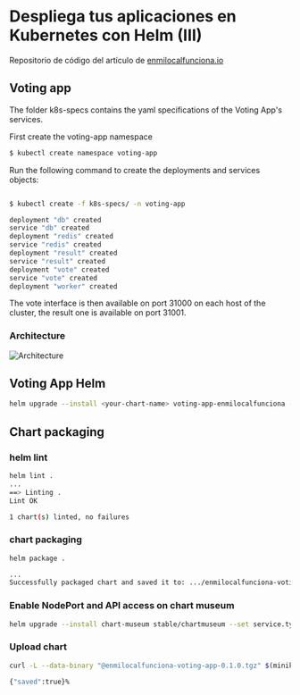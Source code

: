 # Despliega tus aplicaciones en Kubernetes con Helm (III)

Repositorio de código del artículo de [enmilocalfunciona.io](https://enmilocalfunciona.io/despliega-tus-aplicaciones-en-kubernetes-con-helm-iii)

## Voting app

The folder k8s-specs contains the yaml specifications of the Voting App's services.

First create the voting-app namespace

```sh
$ kubectl create namespace voting-app
```

Run the following command to create the deployments and services objects:
```sh

$ kubectl create -f k8s-specs/ -n voting-app

deployment "db" created
service "db" created
deployment "redis" created
service "redis" created
deployment "result" created
service "result" created
deployment "vote" created
service "vote" created
deployment "worker" created
```

The vote interface is then available on port 31000 on each host of the cluster, the result one is available on port 31001.

### Architecture

![Architecture](https://github.com/dockersamples/example-voting-app/raw/master/architecture.png)

## Voting App Helm

```sh
helm upgrade --install <your-chart-name> voting-app-enmilocalfunciona --namespace voting-app
```

## Chart packaging

### helm lint

```sh
helm lint .
...
==> Linting .
Lint OK

1 chart(s) linted, no failures
```

### chart packaging

```sh
helm package .

...
Successfully packaged chart and saved it to: .../enmilocalfunciona-voting-app/enmilocalfunciona-voting-app-0.1.0.tgz
```

### Enable NodePort and API access on chart museum

```sh
helm upgrade --install chart-museum stable/chartmuseum --set service.type=NodePort,service.nodePort=32000,env.open.DISABLE_API=false --namespace chart-museum
```

### Upload chart

```sh
curl -L --data-binary "@enmilocalfunciona-voting-app-0.1.0.tgz" $(minikube ip):32000/apis/charts

{"saved":true}%
```